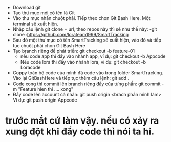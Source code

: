 
- Download git 
- Tạo thư mục mới có tên là Git
- Vào thư mục nhấn chuột phải. Tiếp theo chọn Git Bash Here. Một terminal sẽ xuất hiện.
- Nhập câu lệnh git clone + url, theo repos này thì sẽ như thế này:
  -git clone :https://github.com/lorateam1999/SmartTracking
- Sau đó một thư mục có tên SmartTracking sẽ xuất hiện, vào đó và tiếp tục chuột phải chọn Git Bash Here 
- Tạo branch riêng để phát triển: git checkout -b feature-01
  + nếu code app thì đẩy vào nhánh app, ví dụ: git checkout -b Appcode
  + Nếu code lora thì đẩy vào nhánh lora, ví dụ: git checkout -b Loracode
- Coppy toàn bộ code của mình đã code vào trong folder SmartTracking. Vào lại GitBashHere và tiếp tục thêm câu lệnh: git add .
- Code xong thì commit lên branch riêng đấy của từng phần: git commit -m "Feature hien thi .... xong"
- Đẩy code lên account cá nhân: git push origin <brach phần mình làm> 
 Ví dụ: git push origin Appcode
# trước mắt cứ làm vậy. nếu có xảy ra xung đột khi đẩy code thì nói ta hỉ.

